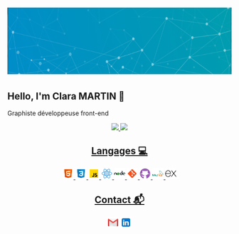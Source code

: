 <h1 align="center">
  <img width="100%" height="150px" src="./assets/baniere.png" alt="baniere" />
</h1>

## Hello, I'm Clara MARTIN 👋

<p>Graphiste développeuse front-end</p>

<div align="center">
  <a href="https://github.com/Liax?tab=repositories">
  <img height="150em" src="https://github-readme-stats.vercel.app/api?username=Liax&show_icons=true&title_color=EFCDCD&bg_color=0D4944&text_color=EFCDCD&icon_color=EFCDCD&include_all_commits=true&count_private=true"/>
  <img height="150em" src="https://github-readme-stats.vercel.app/api/top-langs/?username=Liax&title_color=EFCDCD&bg_color=E4EFF9&text_color=58585A&icon_color=EFCDCD&layout=compact&langs_count=7&theme=buefy"/>
</div >

<div align="center">

## Langages 💻

  <div>
  <img width="25px" src="./assets/html5.svg" alt="HTML5">
  <img width="25px" src="./assets/css3.svg" alt="CSS3">
  <img width="25px" src="./assets/javascript.svg" alt="Javascript">
  <img width="25px" src="./assets/react.svg" alt="react">
  <img width="25px" src="./assets/nodedotjs.svg" alt="node">
  <img width="25px" src="./assets/git.svg" alt="git">
  <img width="25px" src="./assets/github.svg" alt="gihub">
  <img width="25px" src="./assets/mysql.svg" alt="mysql">
  <img width="25px" src="./assets/express.svg" alt="express">
  </div>

</div>

<div align="center">

## Contact 📬

<a href="martinclara@hotmail.fr"><img width="25px" src="./assets/gmail.svg" alt="hotmail"></img></a>
<a href="https://www.linkedin.com/in/claramart/"><img width="25px" src="./assets/linkedin.svg" alt="linkedin"></img></a>

</div>
